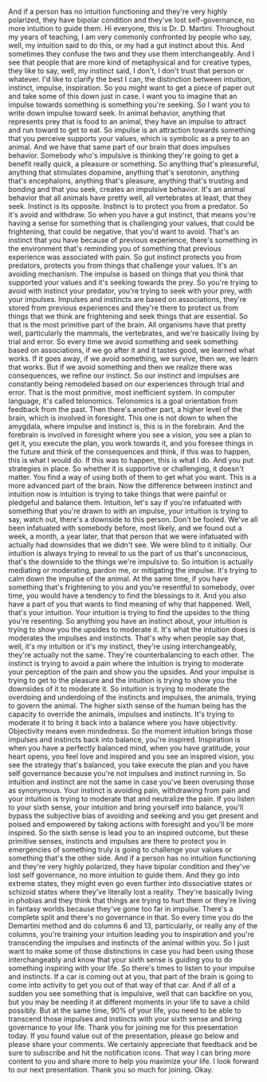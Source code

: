  And if a person has no intuition functioning and they're very highly polarized, they have bipolar condition and they've lost self-governance, no more intuition to guide them. Hi everyone, this is Dr. D. Martini. Throughout my years of teaching, I am very commonly confronted by people who say, well, my intuition said to do this, or my had a gut instinct about this. And sometimes they confuse the two and they use them interchangeably. And I see that people that are more kind of metaphysical and for creative types, they like to say, well, my instinct said, I don't, I don't trust that person or whatever. I'd like to clarify the best I can, the distinction between intuition, instinct, impulse, inspiration. So you might want to get a piece of paper out and take some of this down just in case. I want you to imagine that an impulse towards something is something you're seeking. So I want you to write down impulse toward seek. In animal behavior, anything that represents prey that is food to an animal, they have an impulse to attract and run toward to get to eat. So impulse is an attraction towards something that you perceive supports your values, which is symbolic as a prey to an animal. And we have that same part of our brain that does impulses behavior. Somebody who's impulsive is thinking they're going to get a benefit really quick, a pleasure or something. So anything that's pleasureful, anything that stimulates dopamine, anything that's serotonin, anything that's encephalons, anything that's pleasure, anything that's trusting and bonding and that you seek, creates an impulsive behavior. It's an animal behavior that all animals have pretty well, all vertebrates at least, that they seek. Instinct is its opposite. Instinct is to protect you from a predator. So it's avoid and withdraw. So when you have a gut instinct, that means you're having a sense for something that is challenging your values, that could be frightening, that could be negative, that you'd want to avoid. That's an instinct that you have because of previous experience, there's something in the environment that's reminding you of something that previous experience was associated with pain. So gut instinct protects you from predators, protects you from things that challenge your values. It's an avoiding mechanism. The impulse is based on things that you think that supported your values and it's seeking towards the prey. So you're trying to avoid with instinct your predator, you're trying to seek with your prey, with your impulses. Impulses and instincts are based on associations, they're stored from previous experiences and they're there to protect us from things that we think are frightening and seek things that are essential. So that is the most primitive part of the brain. All organisms have that pretty well, particularly the mammals, the vertebrates, and we're basically living by trial and error. So every time we avoid something and seek something based on associations, if we go after it and it tastes good, we learned what works. If it goes away, if we avoid something, we survive, then we, we learn that works. But if we avoid something and then we realize there was consequences, we refine our instinct. So our instinct and impulses are constantly being remodeled based on our experiences through trial and error. That is the most primitive, most inefficient system. In computer language, it's called telonomics. Telonomics is a goal orientation from feedback from the past. Then there's another part, a higher level of the brain, which is involved in foresight. This one is not down to when the amygdala, where impulse and instinct is, this is in the forebrain. And the forebrain is involved in foresight where you see a vision, you see a plan to get it, you execute the plan, you work towards it, and you foresee things in the future and think of the consequences and think, if this was to happen, this is what I would do. If this was to happen, this is what I do. And you put strategies in place. So whether it is supportive or challenging, it doesn't matter. You find a way of using both of them to get what you want. This is a more advanced part of the brain. Now the difference between instinct and intuition now is intuition is trying to take things that were painful or pledgeful and balance them. Intuition, let's say if you're infatuated with something that you're drawn to with an impulse, your intuition is trying to say, watch out, there's a downside to this person. Don't be fooled. We've all been infatuated with somebody before, most likely, and we found out a week, a month, a year later, that that person that we were infatuated with actually had downsides that we didn't see. We were blind to it initially. Our intuition is always trying to reveal to us the part of us that's unconscious, that's the downside to the things we're impulsive to. So intuition is actually mediating or moderating, pardon me, or mitigating the impulse. It's trying to calm down the impulse of the animal. At the same time, if you have something that's frightening to you and you're resentful to somebody, over time, you would have a tendency to find the blessings to it. And you also have a part of you that wants to find meaning of why that happened. Well, that's your intuition. Your intuition is trying to find the upsides to the thing you're resenting. So anything you have an instinct about, your intuition is trying to show you the upsides to moderate it. It's what the intuition does is moderates the impulses and instincts. That's why when people say that, well, it's my intuition or it's my instinct, they're using interchangeably, they're actually not the same. They're counterbalancing to each other. The instinct is trying to avoid a pain where the intuition is trying to moderate your perception of the pain and show you the upsides. And your impulse is trying to get to the pleasure and the intuition is trying to show you the downsides of it to moderate it. So intuition is trying to moderate the overdoing and underdoing of the instincts and impulses, the animals, trying to govern the animal. The higher sixth sense of the human being has the capacity to override the animals, impulses and instincts. It's trying to moderate it to bring it back into a balance where you have objectivity. Objectivity means even mindedness. So the moment intuition brings those impulses and instincts back into balance, you're inspired. Inspiration is when you have a perfectly balanced mind, when you have gratitude, your heart opens, you feel love and inspired and you see an inspired vision, you see the strategy that's balanced, you take execute the plan and you have self governance because you're not impulses and instinct running in. So intuition and instinct are not the same in case you've been overusing those as synonymous. Your instinct is avoiding pain, withdrawing from pain and your intuition is trying to moderate that and neutralize the pain. If you listen to your sixth sense, your intuition and bring yourself into balance, you'll bypass the subjective bias of avoiding and seeking and you get present and poised and empowered by taking actions with foresight and you'll be more inspired. So the sixth sense is lead you to an inspired outcome, but these primitive senses, instincts and impulses are there to protect you in emergencies of something truly is going to challenge your values or something that's the other side. And if a person has no intuition functioning and they're very highly polarized, they have bipolar condition and they've lost self governance, no more intuition to guide them. And they go into extreme states, they might even go even further into dissociative states or schizoid states where they've literally lost a reality. They're basically living in phobias and they think that things are trying to hurt them or they're living in fantasy worlds because they've gone too far in impulse. There's a complete split and there's no governance in that. So every time you do the Demartini method and do columns 6 and 13, particularly, or really any of the columns, you're training your intuition leading you to inspiration and you're transcending the impulses and instincts of the animal within you. So I just want to make some of those distinctions in case you had been using those interchangeably and know that your sixth sense is guiding you to do something inspiring with your life. So there's times to listen to your impulse and instincts. If a car is coming out at you, that part of the brain is going to come into activity to get you out of that way of that car. And if all of a sudden you see something that is impulsive, well that can backfire on you, but you may be needing it at different moments in your life to save a child possibly. But at the same time, 90% of your life, you need to be able to transcend those impulses and instincts with your sixth sense and bring governance to your life. Thank you for joining me for this presentation today. If you found value out of the presentation, please go below and please share your comments. We certainly appreciate that feedback and be sure to subscribe and hit the notification icons. That way I can bring more content to you and share more to help you maximize your life. I look forward to our next presentation. Thank you so much for joining. Okay.
